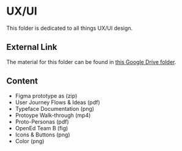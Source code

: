# UX/UI

This folder is dedicated to all things UX/UI design. 

## External Link
The material for this folder can be found in [this Google Drive folder](https://drive.google.com/drive/folders/12vZ5Ts2y86QEzGWOEkdub288CZXdl_0h?usp=sharing).

## Content
- Figma prototype as (zip)
- User Journey Flows & Ideas (pdf)
- Typeface Documentation (png)
- Protoype Walk-through (mp4)
- Proto-Personas (pdf)
- OpenEd Team B (fig)
- Icons & Buttons (png)
- Color (png)
